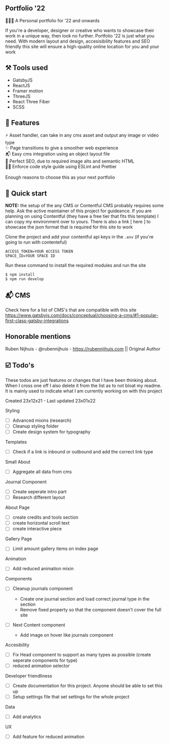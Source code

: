 ## Portfolio '22

🧑🏽‍🎨 A Personal portfolio for '22 and onwards

If you're a developer, designer or creative who wants to showcase their work in a unique way, then look no further. Portfolio '22 is just what you need. With modern layout and design, accesisibility features and SEO friendly this site will ensure a high-quality online location for you and your work

## ⚒ Tools used

- GatsbyJS <br>
- ReactJS <br>
- Framer motion <br>
- ThreeJS <br>
- React Three Fiber <br>
- SCSS <br>

## 🦶 Features

⚡️ Asset handler, can take in any cms asset and output any image or video type <br>
✨ Page transitions to give a smoother web experience <br>
📬 Easy cms integration using an object layout file <br>
👀 Perfect SEO, due to required image alts and semantic HTML <br>
👮‍♂️ Enforce code style guide using ESLint and Prettier <br>
<br>
Enough reasons to choose this as your next portfolio

## 🚀 Quick start

<b>NOTE:</b> the setup of the any CMS or Contentful CMS probably requires some help. Ask the active maintainer of this project for guideance. If you are planning on using Contentful (they have a free tier that fits this template) I can copy my environment over to yours.
There is also a link [ here ] to showcase the json format that is required for this site to work

Clone the project and add your contentful api keys in the `.env` (if you're going to run with contenteful)

```
ACCESS_TOKEN=YOUR ACCESS TOKEN
SPACE_ID=YOUR SPACE ID
```

Run these command to install the required modules and run the site

```
$ npm install
$ npm run develop
```

## 📬 CMS

Check here for a list of CMS's that are compatible with this site
https://www.gatsbyjs.com/docs/conceptual/choosing-a-cms/#1-popular-first-class-gatsby-integrations

## Honorable mentions

Ruben Nijhuis - @rubennijhuis - https://rubennijhuis.com || Original Author

## ☑️ Todo's

These todos are just features or changes that I have been thinking about. When I cross one off I also delete it from the list as to not bloat my readme. It is mainly used to indicate what I am currently working on with this project

Created 23x12x21 - Last updated 23x01x22

Styling
- [ ] Advanced mixins (research)
- [ ] Cleanup styling folder
- [ ] Create design system for typography

Templates
- [ ] Check if a link is inbound or outbound and add the correct link type

Small About
- [ ] Aggregate all data from cms

Journal Component
- [ ] Create seperate intro part
- [ ] Research different layout

About Page
- [ ] create credits and tools section
- [ ] create horizontal scroll text
- [ ] create interactive piece

Gallery Page
- [ ] Limit amount gallery items on index page

Animation
- [ ] Add reduced animation mixin

Components
- [ ] Cleanup journals component
  - Create one journal section and load correct journal type in the section
  - Remove fixed property so that the component doesn't cover the full site

- [ ] Next Content component
    - Add image on hover like journals component

Accesibility
- [ ] Fix Head component to support as many types as possible (create seperate components for type)
- [ ] reduced animation selector

Developer friendliness
- [ ] Create documentation for this project. Anyone should be able to set this up
- [ ] Setup settings file that set settings for the whole project

Data
- [ ] Add analytics

UX
- [ ] Add feature for reduced animation
